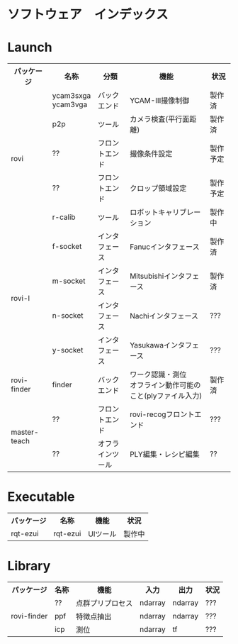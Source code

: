 # ソフトウェア　インデックス

# Launch
<table>
<tr><th>パッケージ<th>名称<th>分類<th>機能<th>状況
<tr><td rowspan="5">rovi<td>ycam3sxga<br>ycam3vga<td>バックエンド<td>YCAM-III撮像制御<td>製作済
<tr><td>p2p<td>ツール<td>カメラ検査(平行面距離)<td>製作済
<tr><td>??<td>フロントエンド<td>撮像条件設定<td>製作予定
<tr><td>??<td>フロントエンド<td>クロップ領域設定<td>製作予定
<tr><td>r-calib<td>ツール<td>ロボットキャリブレーション<td>製作中
<tr><td rowspan="4">rovi-I<td>f-socket<td>インタフェース<td>Fanucインタフェース<td>製作済
<tr><td>m-socket<td>インタフェース<td>Mitsubishiインタフェース<td>製作済
<tr><td>n-socket<td>インタフェース<td>Nachiインタフェース<td>???
<tr><td>y-socket<td>インタフェース<td>Yasukawaインタフェース<td>???
<tr><td>rovi-finder<td>finder<td>バックエンド<td>ワーク認識・測位<br>オフライン動作可能のこと(plyファイル入力)<td>製作済
<tr><td rowspan="2">master-teach<td>??<td>フロントエンド<td>rovi-recogフロントエンド<td>???
<tr><td>??<td>オフラインツール<td>PLY編集・レシピ編集<td>??
</table>

# Executable
<table>
<tr><th>パッケージ<th>名称<th>機能<th>状況
<tr><td>rqt-ezui<td>rqt-ezui<td>UIツール<td>製作中
</table>

# Library
<table>
<tr><th>パッケージ<th>名称<th>機能<th>入力<th>出力<th>状況
<tr><td rowspan="3">rovi-finder<td>??<td>点群プリプロセス<td>ndarray<td>ndarray<td>???
<tr><td>ppf<td>特徴点抽出<td>ndarray<td>ndarray<td>???
<tr><td>icp<td>測位<td>ndarray<td>tf<td>???
</table>
